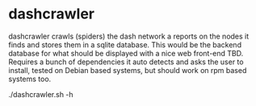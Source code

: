 # dashcrawler
dashcrawler crawls (spiders) the dash network a reports on the nodes it finds and stores them in a sqlite database.  This would be the backend database for what should be displayed with a nice web front-end TBD.  Requires a bunch of dependencies it auto detects and asks the user to install, tested on Debian based systems, but should work on rpm based systems too.

./dashcrawler.sh -h



